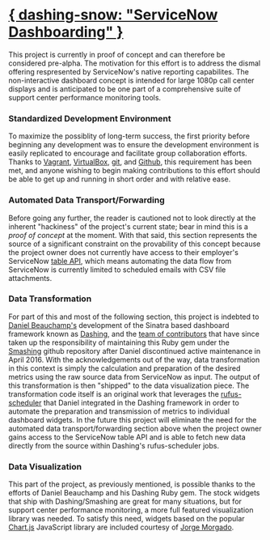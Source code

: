 # [{ dashing-snow: "ServiceNow Dashboarding" }](https://github.com/sysconwatch/dashing-snow/wiki)
This project is currently in proof of concept and can therefore be considered pre-alpha. The motivation for this effort is to address the dismal offering respresented by ServiceNow's native reporting capabilites. The non-interactive dashboard concept is intended for large 1080p call center displays and is anticipated to be one part of a comprehensive suite of support center performance monitoring tools.

### Standardized Development Environment
To maximize the possiblity of long-term success, the first priority before beginning any development was to ensure the development environment is easily replicated to encourage and facilitate group collaboration efforts. Thanks to [Vagrant](http://www.vagrantup.com), [VirtualBox](https://www.virtualbox.org/wiki/Downloads), [git](https://git-scm.com/), and [Github](https://github.com/), this requirement has been met, and anyone wishing to begin making contributions to this effort should be able to get up and running in short order and with relative ease.

### Automated Data Transport/Forwarding
Before going any further, the reader is cautioned not to look directly at the inherent "hackiness" of the project's current state; bear in mind this is a _proof of concept_ at the moment. With that said, this section represents the source of a significant constraint on the provability of this concept because the project owner does not currently have access to their employer's ServiceNow [table API](http://wiki.servicenow.com/index.php?title=Table_API#gsc.tab=0), which means automating the data flow from ServiceNow is currently limited to scheduled emails with CSV file attachments.

### Data Transformation
For part of this and most of the following section, this project is indebted to [Daniel Beauchamp's](https://github.com/pushmatrix?tab=repositories) development of the Sinatra based dashboard framework known as [Dashing](http://dashing.io/), and the [team of contributors](https://github.com/SmashingDashboard/smashing/graphs/contributors) that have since taken up the responsibility of maintaining this Ruby gem under the [Smashing](https://github.com/SmashingDashboard/smashing) github repository after Daniel discontinued active maintenance in April 2016.
With the acknowledgements out of the way, data transformation in this context is simply the calculation and preparation of the desired metrics using the raw source data from ServiceNow as input. The output of this transformation is then "shipped" to the data visualization piece. The transformation code itself is an original work that leverages the [rufus-scheduler](https://github.com/jmettraux/rufus-scheduler#readme) that Daniel integrated in the Dashing framework in order to automate the preparation and transmission of metrics to individual dashboard widgets. In the future this project will eliminate the need for the automated data transport/forwarding section above when the project owner gains access to the ServiceNow table API and is able to fetch new data directly from the source within Dashing's rufus-scheduler jobs.

### Data Visualization
This part of the project, as previously mentioned, is possible thanks to the efforts of Daniel Beauchamp and his Dashing Ruby gem. The stock widgets that ship with Dashing/Smashing are great for many situations, but for support center performance monitoring, a more full featured visualization library was needed. To satisfy this need, widgets based on the popular [Chart.js](http://www.chartjs.org/docs/) JavaScript library are included courtesy of [Jorge Morgado](https://github.com/jorgemorgado).
